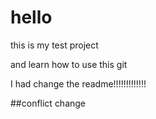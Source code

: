 # hello
this is my test project

and learn how to use this git

I had change the readme!!!!!!!!!!!!!

##conflict change

